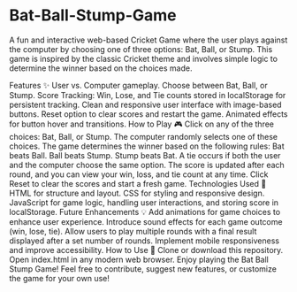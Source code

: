 # Bat-Ball-Stump-Game
A fun and interactive web-based Cricket Game where the user plays against the computer by choosing one of three options: Bat, Ball, or Stump. This game is inspired by the classic Cricket theme and involves simple logic to determine the winner based on the choices made.

Features ✨
User vs. Computer gameplay.
Choose between Bat, Ball, or Stump.
Score Tracking: Win, Lose, and Tie counts stored in localStorage for persistent tracking.
Clean and responsive user interface with image-based buttons.
Reset option to clear scores and restart the game.
Animated effects for button hover and transitions.
How to Play 🎮
Click on any of the three choices: Bat, Ball, or Stump.
The computer randomly selects one of these choices.
The game determines the winner based on the following rules:
Bat beats Ball.
Ball beats Stump.
Stump beats Bat.
A tie occurs if both the user and the computer choose the same option.
The score is updated after each round, and you can view your win, loss, and tie count at any time.
Click Reset to clear the scores and start a fresh game.
Technologies Used 🚀
HTML for structure and layout.
CSS for styling and responsive design.
JavaScript for game logic, handling user interactions, and storing score in localStorage.
Future Enhancements 💡
Add animations for game choices to enhance user experience.
Introduce sound effects for each game outcome (win, lose, tie).
Allow users to play multiple rounds with a final result displayed after a set number of rounds.
Implement mobile responsiveness and improve accessibility.
How to Use 🔧
Clone or download this repository.
Open index.html in any modern web browser.
Enjoy playing the Bat Ball Stump Game!
Feel free to contribute, suggest new features, or customize the game for your own use!
